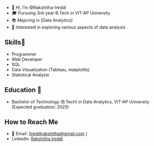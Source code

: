 - 👋 Hi, I’m @Rakshitha-Ireddi
- 🎓 Pursuing 3rd-year B.Tech in VIT-AP University
- 📚 Majoring in [Data Analytics]
- 👀 Interested in exploring various aspects of data analysis

## Skills💫
- Programmer
- Web Developer
- SQL
- Data Visualization (Tableau, matplotlib)
- Statistical Analysis
## Education 🌱
- Bachelor of Technology (B.Tech) in Data Analytics, VIT-AP University (Expected graduation: 2025)

## How to Reach Me
- 📧 Email: [ireddirakshitha@gmail.com ]
- LinkedIn: [Rakshitha Ireddi](https://www.linkedin.com/in/rakshitha-ireddi/)




